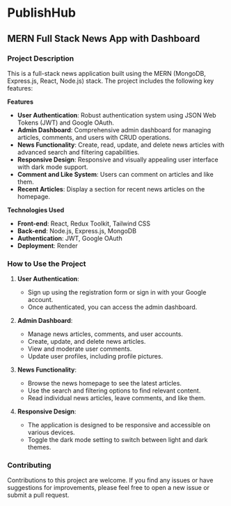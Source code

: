 # PublishHub
## MERN Full Stack News App with Dashboard

### Project Description

This is a full-stack news application built using the MERN (MongoDB, Express.js, React, Node.js) stack. The project includes the following key features:

****Features****
- **User Authentication**: Robust authentication system using JSON Web Tokens (JWT) and Google OAuth.
- **Admin Dashboard**: Comprehensive admin dashboard for managing articles, comments, and users with CRUD operations.
- **News Functionality**: Create, read, update, and delete news articles with advanced search and filtering capabilities.
- **Responsive Design**: Responsive and visually appealing user interface with dark mode support.
- **Comment and Like System**: Users can comment on articles and like them.
- **Recent Articles**: Display a section for recent news articles on the homepage.

****Technologies Used****
- **Front-end**: React, Redux Toolkit, Tailwind CSS
- **Back-end**: Node.js, Express.js, MongoDB
- **Authentication**: JWT, Google OAuth
- **Deployment**: Render


### How to Use the Project

1. **User Authentication**:
   - Sign up using the registration form or sign in with your Google account.
   - Once authenticated, you can access the admin dashboard.

2. **Admin Dashboard**:
   - Manage news articles, comments, and user accounts.
   - Create, update, and delete news articles.
   - View and moderate user comments.
   - Update user profiles, including profile pictures.

3. **News Functionality**:
   - Browse the news homepage to see the latest articles.
   - Use the search and filtering options to find relevant content.
   - Read individual news articles, leave comments, and like them.

4. **Responsive Design**:
   - The application is designed to be responsive and accessible on various devices.
   - Toggle the dark mode setting to switch between light and dark themes.

### Contributing

Contributions to this project are welcome. If you find any issues or have suggestions for improvements, please feel free to open a new issue or submit a pull request.
